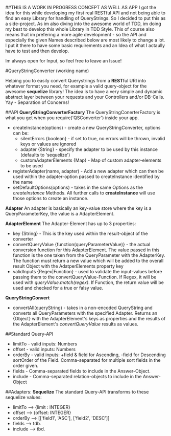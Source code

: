##THIS IS A WORK IN PROGRESS CONCEPT AS WELL AS APP
I got the idea for this while developing my first real RESTful API and not being able to find an easy Library for
handling of QueryStrings. So I decided to put this as a side-project. As im also diving into the awesome world of
TDD, im doing my best to develop this whole Library in TDD Style. This of course also means that im prefering a more
agile development - so the API and especially the given Names described below are most likely to change a lot. I put it
there to have some basic requirements and an Idea of what I actaully have to test and then develop.

Im always open for Input, so feel free to leave an Issue!

#QueryStringConverter (working name)

Helping you to easily convert Querystrings from a **REST**ful URI into whatever format you need, for example a valid
query-object for the awesome **sequelize** library! The idea is to have a very simple and dynamic abstract layer
between your requests and your Controllers and/or DB-Calls. Yay - Separation of Concerns!


##API
**QueryStringConverterFactory**
The QueryStringConerterFactory is what you get when you require('QSConverter') inside your app.

* createInstance(options) - create a new QueryStringConverter, options can be:
    * silentErrors {boolean} - if set to true, no errors will be thrown, invalid keys or values are ignored
    * adapter {String} - specify the adapter to be used by this instance (defaults to 'sequelize')
    * customAdapterElements {Map} - Map of custom adapter-elements to be used
* registerAdapter(name, adapter) - Add a new adapter which can then be used within the adapter-option passed to
createInstance identified by the name
* setDefaultOptions(options) - takes in the same Options as the *createInstance* Methods. All further calls to
**createInstance** will use those options to create an instance.

**Adapter**
An adapter is basically an key-value store where the key is a QueryParameterKey, the value is a AdapterElement.

**AdapterElement**
The Adapter-Element has up to 3 properties:

* key {String} - This is the key used within the result-object of the converter
* convertQueryValue {function(queryParameterValue)} - the actual conversion function for this AdapterElement. The value
passed in this function is the one taken from the QueryParameter with the AdapterKey. The function must return a
new value which will be added to the overall result Object with the AdatperElements property key
* validInputs {Regex|Function} - used to validate the input-values before passing them to the
convertQueryValue-Function. If Regex, it will be used with *queryValue.match(regex)*. If Function, the return value
will be used and checked for a true or falsy value.

**QueryStringConvert**

* convertAll(queryString) - takes in a non-encoded QueryString and converts all QueryParameters with the specified
Adapter. Returns an {Object} with the AdapterElement's keys as properties and the results of the AdapterElement's
*convertQueryValue* results as values.

##Standard Query-API

* limitTo - valid inputs: Numbers
* offset - valid inputs: Numbers
* orderBy - valid inputs: +field & field for Ascending, -field for Descending sortOrder of the Field. Comma-separated
 for multiple sort fields in the order given.
* fields - Comma-separated fields to include in the Answer-Object.
* include - Comma-separated relation-objects to include in the Answer-Object

##Adapters:
**Sequelize**
The standard Query-API transforms to these sequelize values:

* limitTo --> {limit : INTEGER}
* offset --> {offset: INTEGER}
* orderBy --> [['field1', 'ASC'], ['field2', 'DESC']]
* fields --> tdb.
* include --> tbd.
